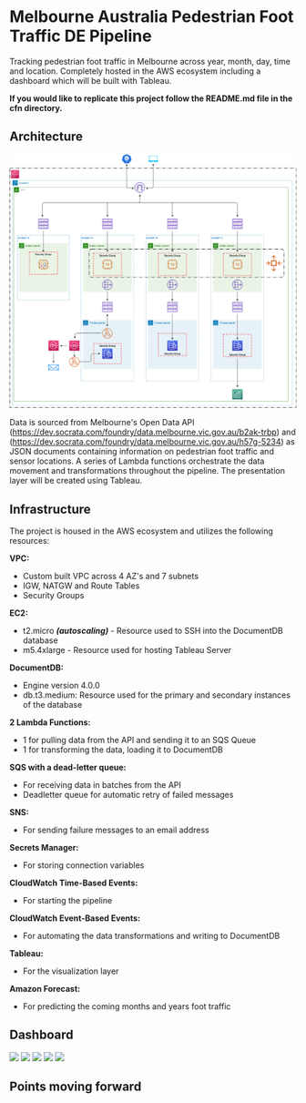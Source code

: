 # Melbourne Australia Pedestrian Foot Traffic DE Pipeline

Tracking pedestrian foot traffic in Melbourne across year, month, day, time and location. Completely hosted in the AWS ecosystem including a dashboard which will be built with Tableau.

**If you would like to replicate this project follow the README.md file in the cfn directory.**



## Architecture
![](architecture/pedestrian_foot_traffic_concept_architecture_diagram.png)

Data is sourced from Melbourne's Open Data API (https://dev.socrata.com/foundry/data.melbourne.vic.gov.au/b2ak-trbp) and (https://dev.socrata.com/foundry/data.melbourne.vic.gov.au/h57g-5234) as JSON documents containing information on pedestrian foot traffic and sensor locations. A series of Lambda functions orchestrate the data movement and transformations throughout the pipeline. The presentation layer will be created using Tableau.

## Infrastructure
The project is housed in the AWS ecosystem and utilizes the following resources:

**VPC:**
-   Custom built VPC across 4 AZ's and 7 subnets
-   IGW, NATGW and Route Tables
-   Security Groups

**EC2:**

-   t2.micro ***(autoscaling)*** - Resource used to SSH into the DocumentDB database
-   m5.4xlarge - Resource used for hosting Tableau Server

**DocumentDB:**

-   Engine version 4.0.0
- db.t3.medium: Resource used for the primary and secondary instances of the database

**2 Lambda Functions:**
-   1 for pulling data from the API and sending it to an SQS Queue
-   1 for transforming the data, loading it to DocumentDB

**SQS with a dead-letter queue:**
-   For receiving data in batches from the API
-   Deadletter queue for automatic retry of failed messages

**SNS:**
-   For sending failure messages to an email address

**Secrets Manager:**
-   For storing connection variables

**CloudWatch Time-Based Events:**
-   For starting the pipeline

**CloudWatch Event-Based Events:**
-   For automating the data transformations and writing to DocumentDB

**Tableau:**
-   For the visualization layer

**Amazon Forecast:**
-   For predicting the coming months and years foot traffic

## Dashboard
![](dashboard_images/.png)
![](dashboard_images/.png)
![](dashboard_images/.png)
![](dashboard_images/.png)
![](dashboard_images/.png)

## Points moving forward
 
